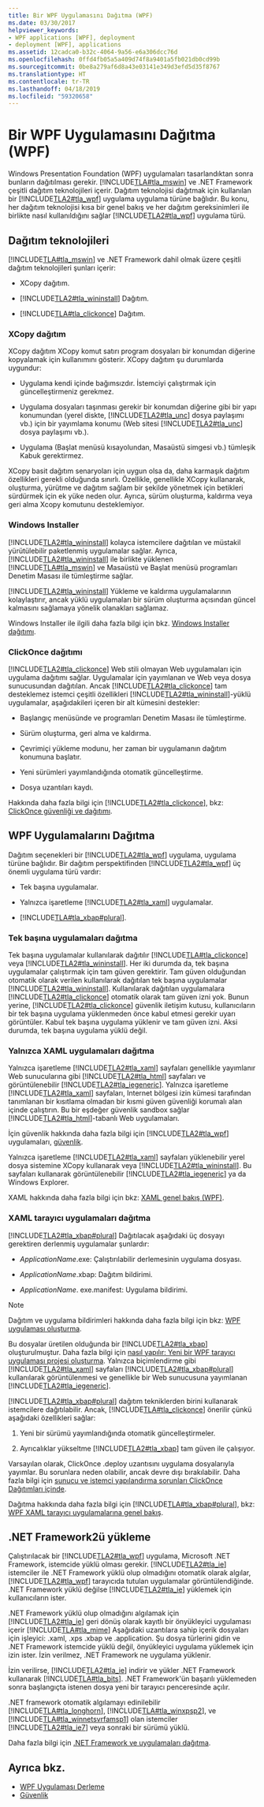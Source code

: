```yaml
---
title: Bir WPF Uygulamasını Dağıtma (WPF)
ms.date: 03/30/2017
helpviewer_keywords:
- WPF applications [WPF], deployment
- deployment [WPF], applications
ms.assetid: 12cadca0-b32c-4064-9a56-e6a306dcc76d
ms.openlocfilehash: 0ffd4fb05a5a409d74f8a9401a5fb021db0cd99b
ms.sourcegitcommit: 0be8a279af6d8a43e03141e349d3efd5d35f8767
ms.translationtype: HT
ms.contentlocale: tr-TR
ms.lasthandoff: 04/18/2019
ms.locfileid: "59320658"
---
```

# <a name="deploying-a-wpf-application-wpf"></a>Bir WPF Uygulamasını Dağıtma (WPF)
Windows Presentation Foundation (WPF) uygulamaları tasarlandıktan sonra bunların dağıtılması gerekir. [!INCLUDE[TLA#tla_mswin](../../../../includes/tlasharptla-mswin-md.md)] ve .NET Framework çeşitli dağıtım teknolojileri içerir. Dağıtım teknolojisi dağıtmak için kullanılan bir [!INCLUDE[TLA2#tla_wpf](../../../../includes/tla2sharptla-wpf-md.md)] uygulama uygulama türüne bağlıdır. Bu konu, her dağıtım teknolojisi kısa bir genel bakış ve her dağıtım gereksinimleri ile birlikte nasıl kullanıldığını sağlar [!INCLUDE[TLA2#tla_wpf](../../../../includes/tla2sharptla-wpf-md.md)] uygulama türü.  

<a name="Deployment_Technologies"></a>   
## <a name="deployment-technologies"></a>Dağıtım teknolojileri  
 [!INCLUDE[TLA#tla_mswin](../../../../includes/tlasharptla-mswin-md.md)] ve .NET Framework dahil olmak üzere çeşitli dağıtım teknolojileri şunları içerir:  
  
-   XCopy dağıtım.  
  
-   [!INCLUDE[TLA2#tla_wininstall](../../../../includes/tla2sharptla-wininstall-md.md)] Dağıtım.  
  
-   [!INCLUDE[TLA#tla_clickonce](../../../../includes/tlasharptla-clickonce-md.md)] Dağıtım.  
  
<a name="XCopy_Deployment"></a>   
### <a name="xcopy-deployment"></a>XCopy dağıtım  
 XCopy dağıtım XCopy komut satırı program dosyaları bir konumdan diğerine kopyalamak için kullanımını gösterir. XCopy dağıtım şu durumlarda uygundur:  
  
-   Uygulama kendi içinde bağımsızdır. İstemciyi çalıştırmak için güncelleştirmeniz gerekmez.  
  
-   Uygulama dosyaları taşınması gerekir bir konumdan diğerine gibi bir yapı konumundan (yerel diskte, [!INCLUDE[TLA2#tla_unc](../../../../includes/tla2sharptla-unc-md.md)] dosya paylaşımı vb.) için bir yayımlama konumu (Web sitesi [!INCLUDE[TLA2#tla_unc](../../../../includes/tla2sharptla-unc-md.md)] dosya paylaşımı vb.).  
  
-   Uygulama (Başlat menüsü kısayolundan, Masaüstü simgesi vb.) tümleşik Kabuk gerektirmez.  
  
 XCopy basit dağıtım senaryoları için uygun olsa da, daha karmaşık dağıtım özellikleri gerekli olduğunda sınırlı. Özellikle, genellikle XCopy kullanarak, oluşturma, yürütme ve dağıtım sağlam bir şekilde yönetmek için betikleri sürdürmek için ek yüke neden olur. Ayrıca, sürüm oluşturma, kaldırma veya geri alma Xcopy komutunu desteklemiyor.  
  
<a name="Windows_Installer"></a>   
### <a name="windows-installer"></a>Windows Installer  
 [!INCLUDE[TLA2#tla_wininstall](../../../../includes/tla2sharptla-wininstall-md.md)] kolayca istemcilere dağıtılan ve müstakil yürütülebilir paketlenmiş uygulamalar sağlar. Ayrıca, [!INCLUDE[TLA2#tla_wininstall](../../../../includes/tla2sharptla-wininstall-md.md)] ile birlikte yüklenen [!INCLUDE[TLA#tla_mswin](../../../../includes/tlasharptla-mswin-md.md)] ve Masaüstü ve Başlat menüsü programları Denetim Masası ile tümleştirme sağlar.  
  
 [!INCLUDE[TLA2#tla_wininstall](../../../../includes/tla2sharptla-wininstall-md.md)] Yükleme ve kaldırma uygulamalarının kolaylaştırır, ancak yüklü uygulamaları bir sürüm oluşturma açısından güncel kalmasını sağlamaya yönelik olanakları sağlamaz.  
  
 Windows Installer ile ilgili daha fazla bilgi için bkz. [Windows Installer dağıtımı](/visualstudio/deployment/deploying-applications-services-and-components#create-an-installer-package-windows-desktop).
  
<a name="ClickOnce_Deployment"></a>   
### <a name="clickonce-deployment"></a>ClickOnce dağıtımı  
 [!INCLUDE[TLA2#tla_clickonce](../../../../includes/tla2sharptla-clickonce-md.md)] Web stili olmayan Web uygulamaları için uygulama dağıtımı sağlar. Uygulamalar için yayımlanan ve Web veya dosya sunucusundan dağıtılan. Ancak [!INCLUDE[TLA2#tla_clickonce](../../../../includes/tla2sharptla-clickonce-md.md)] tam desteklemez istemci çeşitli özellikleri [!INCLUDE[TLA2#tla_wininstall](../../../../includes/tla2sharptla-wininstall-md.md)]-yüklü uygulamalar, aşağıdakileri içeren bir alt kümesini destekler:  
  
-   Başlangıç menüsünde ve programları Denetim Masası ile tümleştirme.  
  
-   Sürüm oluşturma, geri alma ve kaldırma.  
  
-   Çevrimiçi yükleme modunu, her zaman bir uygulamanın dağıtım konumuna başlatır.  
  
-   Yeni sürümleri yayımlandığında otomatik güncelleştirme.  
  
-   Dosya uzantıları kaydı.  
  
 Hakkında daha fazla bilgi için [!INCLUDE[TLA2#tla_clickonce](../../../../includes/tla2sharptla-clickonce-md.md)], bkz: [ClickOnce güvenliği ve dağıtımı](/visualstudio/deployment/clickonce-security-and-deployment).  
  
<a name="Deploying_WPF_Applications"></a>   
## <a name="deploying-wpf-applications"></a>WPF Uygulamalarını Dağıtma  
 Dağıtım seçenekleri bir [!INCLUDE[TLA2#tla_wpf](../../../../includes/tla2sharptla-wpf-md.md)] uygulama, uygulama türüne bağlıdır. Bir dağıtım perspektifinden [!INCLUDE[TLA2#tla_wpf](../../../../includes/tla2sharptla-wpf-md.md)] üç önemli uygulama türü vardır:  
  
-   Tek başına uygulamalar.  
  
-   Yalnızca işaretleme [!INCLUDE[TLA2#tla_xaml](../../../../includes/tla2sharptla-xaml-md.md)] uygulamalar.  
  
-   [!INCLUDE[TLA#tla_xbap#plural](../../../../includes/tlasharptla-xbapsharpplural-md.md)].  
  
<a name="Deploying_Standalone_Applications"></a>   
### <a name="deploying-standalone-applications"></a>Tek başına uygulamaları dağıtma  
 Tek başına uygulamalar kullanılarak dağıtılır [!INCLUDE[TLA#tla_clickonce](../../../../includes/tlasharptla-clickonce-md.md)] veya [!INCLUDE[TLA2#tla_wininstall](../../../../includes/tla2sharptla-wininstall-md.md)]. Her iki durumda da, tek başına uygulamalar çalıştırmak için tam güven gerektirir. Tam güven olduğundan otomatik olarak verilen kullanılarak dağıtılan tek başına uygulamalar [!INCLUDE[TLA2#tla_wininstall](../../../../includes/tla2sharptla-wininstall-md.md)]. Kullanılarak dağıtılan uygulamalara [!INCLUDE[TLA2#tla_clickonce](../../../../includes/tla2sharptla-clickonce-md.md)] otomatik olarak tam güven izni yok. Bunun yerine, [!INCLUDE[TLA2#tla_clickonce](../../../../includes/tla2sharptla-clickonce-md.md)] güvenlik iletişim kutusu, kullanıcıların bir tek başına uygulama yüklenmeden önce kabul etmesi gerekir uyarı görüntüler. Kabul tek başına uygulama yüklenir ve tam güven izni. Aksi durumda, tek başına uygulama yüklü değil.  
  
<a name="Deploying_Markup_Only_XAML_Applications"></a>   
### <a name="deploying-markup-only-xaml-applications"></a>Yalnızca XAML uygulamaları dağıtma  
 Yalnızca işaretleme [!INCLUDE[TLA2#tla_xaml](../../../../includes/tla2sharptla-xaml-md.md)] sayfaları genellikle yayımlanır Web sunucularına gibi [!INCLUDE[TLA2#tla_html](../../../../includes/tla2sharptla-html-md.md)] sayfaları ve görüntülenebilir [!INCLUDE[TLA2#tla_iegeneric](../../../../includes/tla2sharptla-iegeneric-md.md)]. Yalnızca işaretleme [!INCLUDE[TLA2#tla_xaml](../../../../includes/tla2sharptla-xaml-md.md)] sayfaları, Internet bölgesi izin kümesi tarafından tanımlanan bir kısıtlama olmadan bir kısmi güven güvenliği korumalı alan içinde çalıştırın. Bu bir eşdeğer güvenlik sandbox sağlar [!INCLUDE[TLA2#tla_html](../../../../includes/tla2sharptla-html-md.md)]-tabanlı Web uygulamaları.  
  
 İçin güvenlik hakkında daha fazla bilgi için [!INCLUDE[TLA2#tla_wpf](../../../../includes/tla2sharptla-wpf-md.md)] uygulamaları, [güvenlik](../security-wpf.md).  
  
 Yalnızca işaretleme [!INCLUDE[TLA2#tla_xaml](../../../../includes/tla2sharptla-xaml-md.md)] sayfaları yüklenebilir yerel dosya sistemine XCopy kullanarak veya [!INCLUDE[TLA2#tla_wininstall](../../../../includes/tla2sharptla-wininstall-md.md)]. Bu sayfaları kullanarak görüntülenebilir [!INCLUDE[TLA2#tla_iegeneric](../../../../includes/tla2sharptla-iegeneric-md.md)] ya da Windows Explorer.  
  
 XAML hakkında daha fazla bilgi için bkz: [XAML genel bakış (WPF)](../advanced/xaml-overview-wpf.md).  
  
<a name="Deploying_XAML_Browser_Applications"></a>   
### <a name="deploying-xaml-browser-applications"></a>XAML tarayıcı uygulamaları dağıtma  
 [!INCLUDE[TLA2#tla_xbap#plural](../../../../includes/tla2sharptla-xbapsharpplural-md.md)] Dağıtılacak aşağıdaki üç dosyayı gerektiren derlenmiş uygulamalar şunlardır:  
  
-   *ApplicationName*.exe: Çalıştırılabilir derlemesinin uygulama dosyası.  
  
-   *ApplicationName*.xbap: Dağıtım bildirimi.  
  
-   *ApplicationName*. exe.manifest: Uygulama bildirimi.  
  
> [!NOTE]
>  Dağıtım ve uygulama bildirimleri hakkında daha fazla bilgi için bkz: [WPF uygulaması oluşturma](building-a-wpf-application-wpf.md).  
  
 Bu dosyalar üretilen olduğunda bir [!INCLUDE[TLA2#tla_xbap](../../../../includes/tla2sharptla-xbap-md.md)] oluşturulmuştur. Daha fazla bilgi için [nasıl yapılır: Yeni bir WPF tarayıcı uygulaması projesi oluşturma](https://docs.microsoft.com/previous-versions/visualstudio/visual-studio-2010/bb628663(v=vs.100)). Yalnızca biçimlendirme gibi [!INCLUDE[TLA2#tla_xaml](../../../../includes/tla2sharptla-xaml-md.md)] sayfaları [!INCLUDE[TLA2#tla_xbap#plural](../../../../includes/tla2sharptla-xbapsharpplural-md.md)] kullanılarak görüntülenmesi ve genellikle bir Web sunucusuna yayımlanan [!INCLUDE[TLA2#tla_iegeneric](../../../../includes/tla2sharptla-iegeneric-md.md)].  
  
 [!INCLUDE[TLA2#tla_xbap#plural](../../../../includes/tla2sharptla-xbapsharpplural-md.md)] dağıtım tekniklerden birini kullanarak istemcilere dağıtılabilir. Ancak, [!INCLUDE[TLA#tla_clickonce](../../../../includes/tlasharptla-clickonce-md.md)] önerilir çünkü aşağıdaki özellikleri sağlar:  
  
1. Yeni bir sürümü yayımlandığında otomatik güncelleştirmeler.  
  
2. Ayrıcalıklar yükseltme [!INCLUDE[TLA2#tla_xbap](../../../../includes/tla2sharptla-xbap-md.md)] tam güven ile çalışıyor.  
  
 Varsayılan olarak, ClickOnce .deploy uzantısını uygulama dosyalarıyla yayımlar. Bu sorunlara neden olabilir, ancak devre dışı bırakılabilir. Daha fazla bilgi için [sunucu ve istemci yapılandırma sorunları ClickOnce Dağıtımları içinde](/visualstudio/deployment/server-and-client-configuration-issues-in-clickonce-deployments).  
  
 Dağıtma hakkında daha fazla bilgi için [!INCLUDE[TLA#tla_xbap#plural](../../../../includes/tlasharptla-xbapsharpplural-md.md)], bkz: [WPF XAML tarayıcı uygulamalarına genel bakış](wpf-xaml-browser-applications-overview.md).  
  
<a name="Installing__NET_Framework_3_0"></a>   
## <a name="installing-the-net-framework"></a>.NET Framework2ü yükleme  
 Çalıştırılacak bir [!INCLUDE[TLA2#tla_wpf](../../../../includes/tla2sharptla-wpf-md.md)] uygulama, Microsoft .NET Framework, istemcide yüklü olması gerekir. [!INCLUDE[TLA2#tla_ie](../../../../includes/tla2sharptla-ie-md.md)] istemciler ile .NET Framework yüklü olup olmadığını otomatik olarak algılar, [!INCLUDE[TLA2#tla_wpf](../../../../includes/tla2sharptla-wpf-md.md)] tarayıcıda tutulan uygulamalar görüntülendiğinde. .NET Framework yüklü değilse [!INCLUDE[TLA2#tla_ie](../../../../includes/tla2sharptla-ie-md.md)] yüklemek için kullanıcıların ister.  
  
 .NET Framework yüklü olup olmadığını algılamak için [!INCLUDE[TLA2#tla_ie](../../../../includes/tla2sharptla-ie-md.md)] geri dönüş olarak kayıtlı bir önyükleyici uygulaması içerir [!INCLUDE[TLA#tla_mime](../../../../includes/tlasharptla-mime-md.md)] Aşağıdaki uzantılara sahip içerik dosyaları için işleyici: .xaml, .xps .xbap ve .application. Şu dosya türlerini gidin ve .NET Framework istemcide yüklü değil, önyükleyici uygulama yüklemek için izin ister. İzin verilmez, .NET Framework ne uygulama yüklenir.  
  
 İzin verilirse, [!INCLUDE[TLA2#tla_ie](../../../../includes/tla2sharptla-ie-md.md)] indirir ve yükler .NET Framework kullanarak [!INCLUDE[TLA#tla_bits](../../../../includes/tlasharptla-bits-md.md)]. .NET Framework'ün başarılı yüklemeden sonra başlangıçta istenen dosya yeni bir tarayıcı penceresinde açılır.  
  
 .NET framework otomatik algılamayı edinilebilir [!INCLUDE[TLA#tla_longhorn](../../../../includes/tlasharptla-longhorn-md.md)], [!INCLUDE[TLA#tla_winxpsp2](../../../../includes/tlasharptla-winxpsp2-md.md)], ve [!INCLUDE[TLA#tla_winnetsvrfamsp1](../../../../includes/tlasharptla-winnetsvrfamsp1-md.md)] olan istemciler [!INCLUDE[TLA2#tla_ie7](../../../../includes/tla2sharptla-ie7-md.md)] veya sonraki bir sürümü yüklü.  
  
 Daha fazla bilgi için [.NET Framework ve uygulamaları dağıtma](../../deployment/index.md).  
  
## <a name="see-also"></a>Ayrıca bkz.

- [WPF Uygulaması Derleme](building-a-wpf-application-wpf.md)
- [Güvenlik](../security-wpf.md)
